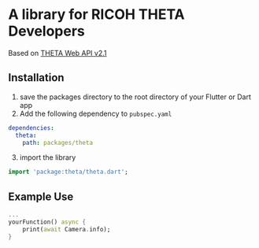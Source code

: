 # A library for RICOH THETA Developers

Based on [THETA Web API v2.1](https://api.ricoh/docs/theta-web-api-v2.1/)

## Installation

1. save the packages directory to the root directory of your Flutter or Dart app
2. Add the following dependency to `pubspec.yaml`

```yaml
dependencies:
  theta:
    path: packages/theta
```

3. import the library

```dart
import 'package:theta/theta.dart';
```

## Example Use

```dart
...
yourFunction() async {
    print(await Camera.info);
}
```